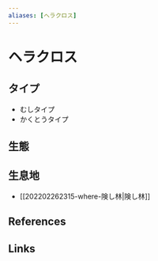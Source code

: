 ```yaml
---
aliases: [ヘラクロス]
---
```

# ヘラクロス

## タイプ

- むしタイプ
- かくとうタイプ

## 生態



## 生息地

- [[202202262315-where-険し林|険し林]]

## References



## Links


